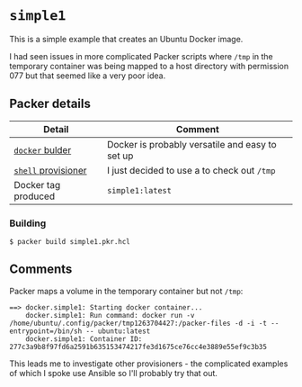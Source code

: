 # `simple1`
This is a simple example that creates an Ubuntu Docker image.

I had seen issues in more complicated Packer scripts where `/tmp` in the temporary container was being mapped to a host directory with permission 077 but that seemed like a very poor idea.

## Packer details
| Detail | Comment |
| - | - |
| [`docker` bulder](https://developer.hashicorp.com/packer/plugins/builders/docker) | Docker is probably versatile and easy to set up |
| [`shell` provisioner](https://developer.hashicorp.com/packer/docs/provisioners/shell) | I just decided to use a  to check out `/tmp` |
| Docker tag produced | `simple1:latest` |

### Building
```
$ packer build simple1.pkr.hcl
```

## Comments
Packer maps a volume in the temporary container but not `/tmp`:

```
==> docker.simple1: Starting docker container...
    docker.simple1: Run command: docker run -v /home/ubuntu/.config/packer/tmp1263704427:/packer-files -d -i -t --entrypoint=/bin/sh -- ubuntu:latest
    docker.simple1: Container ID: 277c3a9b8f97fd6a2591b635153474217fe3d1675ce76cc4e3889e55ef9c3b35
```

This leads me to investigate other provisioners - the complicated examples of which I spoke use Ansible so I'll probably try that out.
